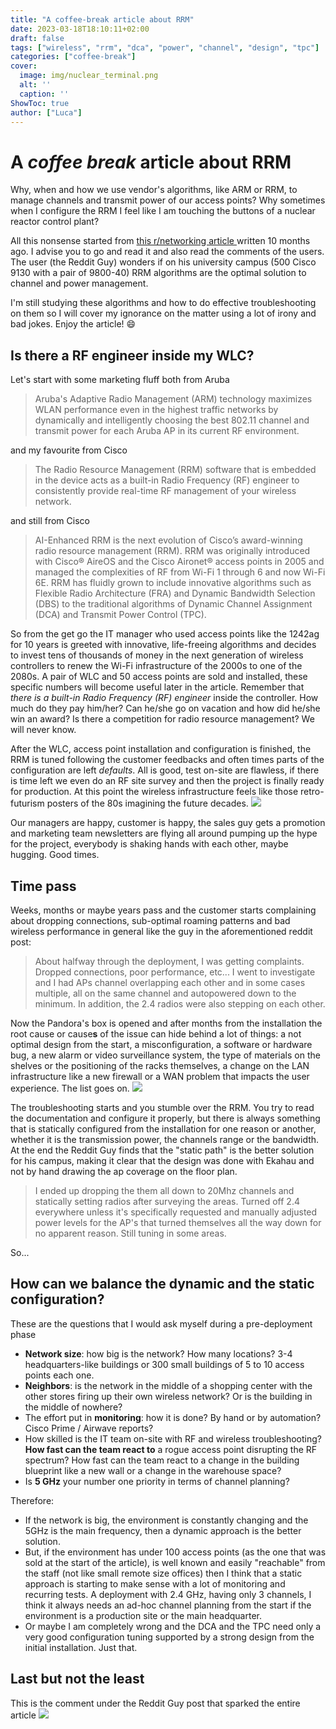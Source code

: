 ```yaml
---
title: "A coffee-break article about RRM"
date: 2023-03-18T18:10:11+02:00
draft: false
tags: ["wireless", "rrm", "dca", "power", "channel", "design", "tpc"]
categories: ["coffee-break"]
cover:
  image: img/nuclear_terminal.png
  alt: ''
  caption: ''
ShowToc: true
author: ["Luca"]
---
```

# A *coffee break* article about RRM

Why, when and how we use vendor's algorithms, like ARM or RRM, to manage channels and transmit power of our access points? Why sometimes when I configure the RRM I feel like I am touching the buttons of a nuclear reactor control plant?

All this nonsense started from [this r/networking article ](https://www.reddit.com/r/networking/comments/uof1l6/is_wifi_dca_working_for_you/)written 10 months ago. I advise you to go and read it and also read the comments of the users. The user (the Reddit Guy) wonders if on his university campus (500 Cisco 9130 with a pair of 9800-40) RRM algorithms are the optimal solution to channel and power management.

I'm still studying these algorithms and how to do effective troubleshooting on them so I will cover my ignorance on the matter using a lot of irony and bad jokes. Enjoy the article! :smile:

## Is there a RF engineer inside my WLC?
Let's start with some marketing fluff both from Aruba
> Aruba's Adaptive Radio Management (ARM) technology maximizes WLAN performance even in the highest traffic networks by dynamically and intelligently choosing the best 802.11 channel and transmit power for each Aruba AP in its current RF environment.

and my favourite from Cisco
> The Radio Resource Management (RRM) software that is embedded in the device acts as a built-in Radio Frequency (RF) engineer to consistently provide real-time RF management of your wireless network.

and still from Cisco
>AI-Enhanced RRM is the next evolution of Cisco’s award-winning radio resource management (RRM). RRM was originally introduced with Cisco® AireOS and the Cisco Aironet® access points in 2005 and managed the complexities of RF from Wi-Fi 1 through 6 and now Wi-Fi 6E. RRM has fluidly grown to include innovative algorithms such as Flexible Radio Architecture (FRA) and Dynamic Bandwidth Selection (DBS) to the traditional algorithms of Dynamic Channel Assignment (DCA) and Transmit Power Control (TPC).

So from the get go the IT manager who used access points like the 1242ag for 10 years is greeted with innovative, life-freeing algorithms and decides to invest tens of thousands of money in the next generation of wireless controllers to renew the Wi-Fi infrastructure of the 2000s to one of the 2080s. A pair of WLC and 50 access points are sold and installed, these specific numbers will become useful later in the article. Remember that *there is a built-in Radio Frequency (RF) engineer* inside the controller. How much do they pay him/her? Can he/she go on vacation and how did he/she win an award? Is there a competition for radio resource management? We will never know.

After the WLC, access point installation and configuration is finished, the RRM is tuned following the customer feedbacks and often times parts of the configuration are left *defaults*. All is good, test on-site are flawless, if there is time left we even do an RF site survey and then the project is finally ready for production. At this point the wireless infrastructure feels like those retro-futurism posters of the 80s imagining the future decades.
![](/img/retrofuturism.png)

Our managers are happy, customer is happy, the sales guy gets a promotion and marketing team newsletters are flying all around pumping up the hype for the project, everybody is shaking hands with each other, maybe hugging. Good times.

## Time pass
Weeks, months or maybe years pass and the customer starts complaining about dropping connections, sub-optimal roaming patterns and bad wireless performance in general like the guy in the aforementioned reddit post:
>About halfway through the deployment, I was getting complaints. Dropped connections, poor performance, etc... I went to investigate and I had APs channel overlapping each other and in some cases multiple, all on the same channel and autopowered down to the minimum. In addition, the 2.4 radios were also stepping on each other.

Now the Pandora's box is opened and after months from the installation the root cause or cause**s** of the issue can hide behind a lot of things: a not optimal design from the start, a misconfiguration, a software or hardware bug, a new alarm or video surveillance system, the type of materials on the shelves or the positioning of the racks themselves, a change on the LAN infrastructure like a new firewall or a WAN problem that impacts the user experience. The list goes on.
![](/img/pandora.png)

The troubleshooting starts and you stumble over the RRM. You try to read the documentation and configure it properly, but there is always something that is statically configured from the installation for one reason or another, whether it is the transmission power, the channels range or the bandwidth. At the end the Reddit Guy finds that the "static path" is the better solution for his campus, making it clear that the design was done with Ekahau and not by hand drawing the ap coverage on the floor plan.
>I ended up dropping the them all down to 20Mhz channels and statically setting radios after surveying the areas. Turned off 2.4 everywhere unless it's specifically requested and manually adjusted power levels for the AP's that turned themselves all the way down for no apparent reason. Still tuning in some areas.

So...

## How can we balance the dynamic and the static configuration?
These are the questions that I would ask myself during a pre-deployment phase
- **Network size**: how big is the network? How many locations? 3-4 headquarters-like buildings or 300 small buildings of 5 to 10 access points each one. 
- **Neighbors**: is the network in the middle of a shopping center with the other stores firing up their own wireless network? Or is the building in the middle of nowhere? 
- The effort put in **monitoring**: how it is done? By hand or by automation? Cisco Prime / Airwave reports?
- How skilled is the IT team on-site with RF and wireless troubleshooting? **How fast can the team react to** a rogue access point disrupting the RF spectrum? How fast can the team react to a change in the building blueprint like a new wall or a change in the warehouse space? 
- Is **5 GHz** your number one priority in terms of channel planning?

Therefore: 
- If the network is big, the environment is constantly changing and the 5GHz is the main frequency, then a dynamic approach is the better solution. 
- But, if the environment has under 100 access points (as the one that was sold at the start of the article), is well known and easily "reachable" from the staff (not like small remote size offices) then I think that a static approach is starting to make sense with a lot of monitoring and recurring tests. A deployment with 2.4 GHz, having only 3 channels, I think it always needs an ad-hoc channel planning from the start if the environment is a production site or the main headquarter.
- Or maybe I am completely wrong and the DCA and the TPC need only a very good configuration tuning supported by a strong design from the initial installation. Just that.

## Last but not the least
This is the comment under the Reddit Guy post that sparked the entire article
![](/img/thesesimplewords.png)
